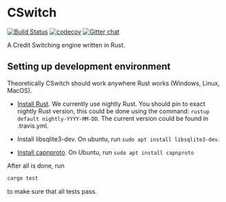 # CSwitch

[![Build Status](https://travis-ci.com/realcr/cswitch.svg?token=BTq7pyQeAJ7BsmCssexj&branch=master)](https://travis-ci.com/realcr/cswitch)
[![codecov](https://codecov.io/gh/kamyuentse/cswitch/branch/master/graph/badge.svg?token=8wnbKAjDFl)](https://codecov.io/gh/kamyuentse/cswitch)
[![Gitter chat](https://badges.gitter.im/freedomlayer/cswitch.svg)](https://gitter.im/freedomlayer/cswitch)

A Credit Switching engine written in Rust.

## Setting up development environment

Theoretically CSwitch should work anywhere Rust works (Windows, Linux, MacOS).

- [Install Rust](https://www.rust-lang.org/install.html). We currently use
    nightly Rust. You should pin to exact nightly Rust version, this could be
    done using the command: `rustup default nightly-YYYY-MM-DD`. 
    The current version could be found in .travis.yml.

- Install libsqlite3-dev. On ubuntu, run `sudo apt install libsqlite3-dev`.
- [Install capnproto](https://capnproto.org/install.html). On Ubuntu, run `sudo apt install capnproto`

After all is done, run 

```bash
cargo test
```

to make sure that all tests pass.
